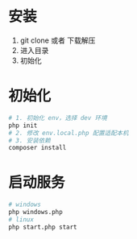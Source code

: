 # 安装

1. git clone 或者 下载解压
2. 进入目录
3. 初始化

# 初始化

```bash
# 1. 初始化 env，选择 dev 环境
php init
# 2. 修改 env.local.php 配置适配本机
# 3. 安装依赖
composer install
```

# 启动服务

```bash
# windows
php windows.php
# linux
php start.php start
```

